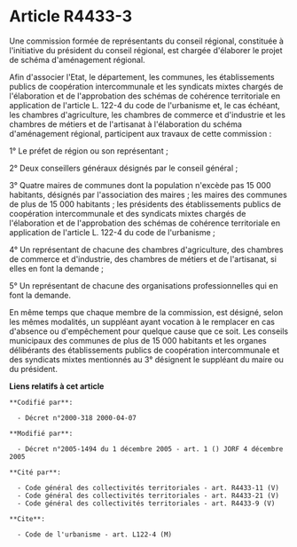 # Article R4433-3

Une commission formée de représentants du conseil régional, constituée à l'initiative du président du conseil régional, est
chargée d'élaborer le projet de schéma d'aménagement régional.

Afin d'associer l'Etat, le département, les communes, les établissements publics de coopération intercommunale et les
syndicats mixtes chargés de l'élaboration et de l'approbation des schémas de cohérence territoriale en application de
l'article L. 122-4 du code de l'urbanisme et, le cas échéant, les chambres d'agriculture, les chambres de commerce et
d'industrie et les chambres de métiers et de l'artisanat à l'élaboration du schéma d'aménagement régional, participent aux
travaux de cette commission :

1° Le préfet de région ou son représentant ;

2° Deux conseillers généraux désignés par le conseil général ;

3° Quatre maires de communes dont la population n'excède pas 15 000 habitants, désignés par l'association des maires ; les
maires des communes de plus de 15 000 habitants ; les présidents des établissements publics de coopération intercommunale et
des syndicats mixtes chargés de l'élaboration et de l'approbation des schémas de cohérence territoriale en application de
l'article L. 122-4 du code de l'urbanisme ;

4° Un représentant de chacune des chambres d'agriculture, des chambres de commerce et d'industrie, des chambres de métiers et
de l'artisanat, si elles en font la demande ;

5° Un représentant de chacune des organisations professionnelles qui en font la demande.

En même temps que chaque membre de la commission, est désigné, selon les mêmes modalités, un suppléant ayant vocation à le
remplacer en cas d'absence ou d'empêchement pour quelque cause que ce soit. Les conseils municipaux des communes de plus de
15 000 habitants et les organes délibérants des établissements publics de coopération intercommunale et des syndicats mixtes
mentionnés au 3° désignent le suppléant du maire ou du président.

**Liens relatifs à cet article**

	**Codifié par**:

	  - Décret n°2000-318 2000-04-07

	**Modifié par**:

	  - Décret n°2005-1494 du 1 décembre 2005 - art. 1 () JORF 4 décembre 2005

	**Cité par**:

	  - Code général des collectivités territoriales - art. R4433-11 (V)
	  - Code général des collectivités territoriales - art. R4433-21 (V)
	  - Code général des collectivités territoriales - art. R4433-9 (V)

	**Cite**:

	  - Code de l'urbanisme - art. L122-4 (M)
